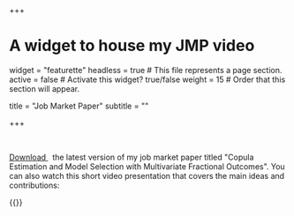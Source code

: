 +++
# A widget to house my JMP video
widget = "featurette"
headless = true  # This file represents a page section.
active = false  # Activate this widget? true/false
weight = 15  # Order that this section will appear.

title = "Job Market Paper"
subtitle = ""
  
+++

&nbsp;

[Download <i class="fa icon fa-file-pdf"></i>](/files/jmp.pdf) &nbsp; the latest version of my job market paper titled "Copula Estimation and Model Selection with Multivariate Fractional Outcomes". You can also watch this short video presentation that covers the main ideas and contributions:

{{<youtube I9tsOseIfxI>}}